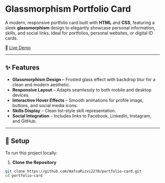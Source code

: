 # Glassmorphism Portfolio Card

A modern, responsive portfolio card built with **HTML** and **CSS**, featuring a sleek **glassmorphism** design to elegantly showcase personal information, skills, and social links. Ideal for portfolios, personal websites, or digital ID cards.

🚀 [Live Demo](https://hafsarizvi2278.github.io/portfolio-card)

---

## ✨ Features

- **Glassmorphism Design** – Frosted glass effect with backdrop blur for a clean and modern aesthetic.
- **Responsive Layout** – Adapts seamlessly to both mobile and desktop devices.
- **Interactive Hover Effects** – Smooth animations for profile image, buttons, and social media icons.
- **Skills Display** – Clean list-style skill representation.
- **Social Integration** – Includes links to Facebook, LinkedIn, Instagram, and GitHub.

---

## 📂 Setup

To run this project locally:

1. **Clone the Repository**

```bash
git clone https://github.com/HafsaRizvi2278/portfolio-card.git
cd portfolio-card
